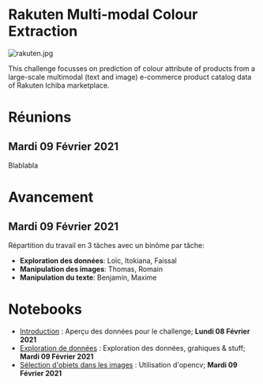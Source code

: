 # Rakuten Multi-modal Colour Extraction

![rakuten.jpg](https://challengedata.ens.fr/logo/public/RIT_logo_big_YnFAcFo.jpg)

This challenge focusses on prediction of colour attribute of products from a large-scale multimodal (text and image) e-commerce product catalog data of Rakuten Ichiba marketplace.

# Réunions
## Mardi 09 Février 2021
Blablabla

# Avancement
## Mardi 09 Février 2021
Répartition du travail en 3 tâches avec un binôme par tâche:
- **Exploration des données**: Loïc, Itokiana, Faissal
- **Manipulation des images**: Thomas, Romain
- **Manipulation du texte**: Benjamin, Maxime

# Notebooks
- [Introduction](notebooks/introduction.md) : Aperçu des données pour le challenge; **Lundi 08 Février 2021**
- [Exploration de données](notebooks/DataExploration.html) : Exploration des données, grahiques & stuff; **Mardi 09 Février 2021**
- [Sélection d'objets dans les images](notebooks/Preprocessing_image.html) : Utilisation d'opencv; **Mardi 09 Février 2021**
